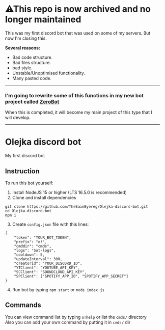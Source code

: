 # ⚠This repo is now archived and no longer maintained
This was my first discord bot that was used on some of my servers. But now I'm closing this.  

**Several reasons:**  
* Bad code structure.  
* Bad files structure.  
* bad style.
* Unstable/Unoptimised functionality.  
* Many pasted code.  

---

### I'm going to rewrite some of this functions in my new bot project called [ZeroBot](https://github.com/TheSainEyereg/ZeroBot-Discord)  
When this is completed, it will become my main project of this type that I will develop.

---
# Olejka discord bot
 My first discord bot

## Instruction
To run this bot yourself:
1. Install NodeJS 15 or higher (LTS 16.5.0 is recommended)
2. Clone and install dependencies
```
git clone https://github.com/TheSainEyereg/Olejka-discord-bot.git
cd Olejka-discord-bot
npm i
```
3. Create `config.json` file with this lines: 
```
{
    "token": "YOUR_BOT_TOKEN",
    "prefix": "o!",
    "cmddir": "cmds",
    "logs": "bot-logs",
    "cooldown": 5,
    "updateInterval": 300,
    "creatorid": "YOUR_DISCORD_ID",
    "YTClient": "YOUTUBE_API_KEY",
    "SCClient": "SOUNDCLOUD_API_KEY",
    "SPClient": ["SPOTIFY_APP_ID", "SPOTIFY_APP_SECRET"]
}
```
4. Run bot by typing `npm start` or `node index.js`

## Commands
You can view command list by typing `o!help` or list the `cmds/` directory  
Also you can add your own command by putting it in `cmds/` dir
